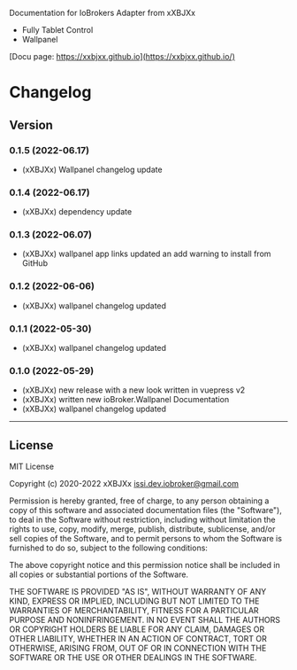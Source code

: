 Documentation for IoBrokers Adapter from xXBJXx

* Fully Tablet Control
* Wallpanel

[Docu page: https://xxbjxx.github.io](https://xxbjxx.github.io/)


# Changelog

## Version
### 0.1.5 (2022-06.17)
* (xXBJXx) Wallpanel changelog update

### 0.1.4 (2022-06.17)
* (xXBJXx) dependency update

### 0.1.3 (2022-06.07)
* (xXBJXx) wallpanel app links updated an add warning to install from GitHub

### 0.1.2 (2022-06-06)
* (xXBJXx) wallpanel changelog updated

### 0.1.1 (2022-05-30)
* (xXBJXx) wallpanel changelog updated


### 0.1.0 (2022-05-29)
* (xXBJXx) new release with a new look written in vuepress v2
* (xXBJXx) written new ioBroker.Wallpanel Documentation
* (xXBJXx) wallpanel changelog updated


----
## License
MIT License

Copyright (c) 2020-2022 xXBJXx <issi.dev.iobroker@gmail.com>

Permission is hereby granted, free of charge, to any person obtaining a copy
of this software and associated documentation files (the "Software"), to deal
in the Software without restriction, including without limitation the rights
to use, copy, modify, merge, publish, distribute, sublicense, and/or sell
copies of the Software, and to permit persons to whom the Software is
furnished to do so, subject to the following conditions:

The above copyright notice and this permission notice shall be included in all
copies or substantial portions of the Software.

THE SOFTWARE IS PROVIDED "AS IS", WITHOUT WARRANTY OF ANY KIND, EXPRESS OR
IMPLIED, INCLUDING BUT NOT LIMITED TO THE WARRANTIES OF MERCHANTABILITY,
FITNESS FOR A PARTICULAR PURPOSE AND NONINFRINGEMENT. IN NO EVENT SHALL THE
AUTHORS OR COPYRIGHT HOLDERS BE LIABLE FOR ANY CLAIM, DAMAGES OR OTHER
LIABILITY, WHETHER IN AN ACTION OF CONTRACT, TORT OR OTHERWISE, ARISING FROM,
OUT OF OR IN CONNECTION WITH THE SOFTWARE OR THE USE OR OTHER DEALINGS IN THE
SOFTWARE.